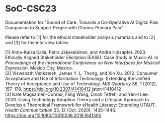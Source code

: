 # SoC-CSC23
Documentation for "Sound of Care: Towards a Co-Operative AI Digital Pain Companion to Support People with Chronic Primary Pain"

Please refer to [1] for the ethical stakeholder analysis materials and to [2] and [3] for the interview tables.

[1] Anna-Kaisa Kaila, Petra Jääskeläinen, and Andre Holzapfel. 2023. Ethically Aligned Stakeholder Elicitation (EASE): Case Study in Music-AI. In *Proceedings of the International Conference on New Interfaces for Musical Expression*. Mexico City, Mexico.</br>
[2] Viswanath Venkatesh, James Y. L. Thong, and Xin Xu. 2012. Consumer Acceptance and Use of Information Technology: Extending the Unified Theory of Acceptance and Use of Technology. *MIS Quarterly* 36, 1 (2012), 157–178. https://doi.org/10.2307/41410412 jstor:41410412</br>
[3] Kate Magsamen-Conrad, Fang Wang, Dinah Tetteh, and Yen-I Lee. 2020. Using Technology Adoption Theory and a Lifespan Approach to Develop a Theoretical Framework for eHealth Literacy: Extending UTAUT. *Health Communication* 35, 12 (Oct. 2020), 1435–1446. https://doi.org/10.1080/10410236.2019.1641395


